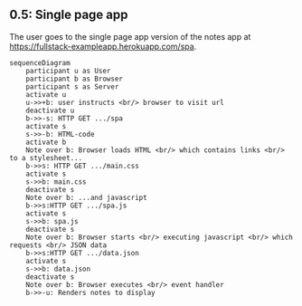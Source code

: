 ## 0.5: Single page app
The user goes to the single page app version of the notes app at https://fullstack-exampleapp.herokuapp.com/spa.

```mermaid
sequenceDiagram
    participant u as User
    participant b as Browser
    participant s as Server
    activate u
    u->>+b: user instructs <br/> browser to visit url
    deactivate u
    b->>-s: HTTP GET .../spa
    activate s
    s->>-b: HTML-code
    activate b
    Note over b: Browser loads HTML <br/> which contains links <br/> to a stylesheet...
    b->>s: HTTP GET .../main.css
    activate s
    s->>b: main.css
    deactivate s
    Note over b: ...and javascript
    b->>s:HTTP GET .../spa.js
    activate s
    s->>b: spa.js
    deactivate s
    Note over b: Browser starts <br/> executing javascript <br/> which requests <br/> JSON data
    b->>s:HTTP GET .../data.json
    activate s
    s->>b: data.json
    deactivate s
    Note over b: Browser executes <br/> event handler
    b->>-u: Renders notes to display
    
```